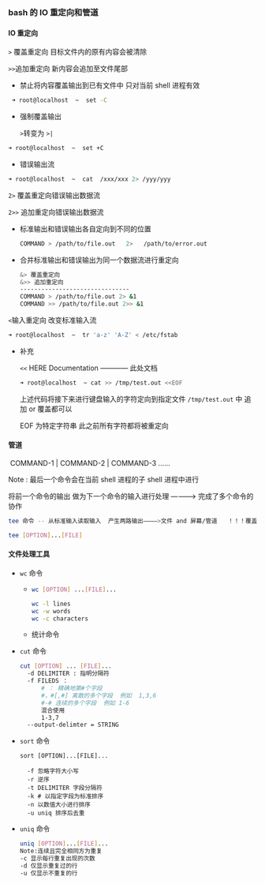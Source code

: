 ### bash 的 IO 重定向和管道

#### IO 重定向

`>`  覆盖重定向  目标文件内的原有内容会被清除

`>>`追加重定向  新内容会追加至文件尾部

- 禁止将内容覆盖输出到已有文件中  只对当前 shell 进程有效

```bash
 ➜ root@localhost  ~  set -C
```

- 强制覆盖输出

  `>`转变为 `>|`

```bash
➜ root@localhost  ~  set +C
```

- 错误输出流
```bash
➜ root@localhost  ~  cat  /xxx/xxx 2> /yyy/yyy
```

  `2>`		覆盖重定向错误输出数据流

  `2>>`		追加重定向错误输出数据流

- 标准输出和错误输出各自定向到不同的位置

  ```bash
  COMMAND > /path/to/file.out   2>   /path/to/error.out
  ```

- 合并标准输出和错误输出为同一个数据流进行重定向

  ```bash
  &> 覆盖重定向
  &>> 追加重定向
  -------------------------------
  COMMAND > /path/to/file.out 2> &1
  COMMAND >> /path/to/file.out 2>> &1
  ```

`<`输入重定向    改变标准输入流 

```bash
➜ root@localhost  ~  tr 'a-z' 'A-Z' < /etc/fstab
```

- 补充

  `<<` 		HERE  Documentation     ————  此处文档

  ```bash
  ➜ root@localhost  ~ cat >> /tmp/test.out <<EOF
  ```

  上述代码将接下来进行键盘输入的字符定向到指定文件 `/tmp/test.out` 中   追加 or 覆盖都可以  

  EOF  为特定字符串  此之前所有字符都将被重定向

#### 管道

​	COMMAND-1 | COMMAND-2 | COMMAND-3    ......    

 Note : 最后一个命令会在当前 shell 进程的子 shell 进程中进行

将前一个命令的输出 做为下一个命令的输入进行处理    ————>   完成了多个命令的协作

```bash
tee 命令 -- 从标准输入读取输入  产生两路输出————>文件 and 屏幕/管道   ！！！覆盖输出 ！！！

tee [OPTION]...[FILE]
```

#### 文件处理工具

- `wc` 命令

  - ```bash
    wc [OPTION] ...[FILE]...
    
    wc -l lines
    wc -w words
    wc -c characters
    ```

  - 统计命令 

- `cut` 命令

  ``` bash
  cut [OPTION] ... [FILE]...
  	-d DELIMITER : 指明分隔符
  	-f FILEDS ：
  		# ： 精确地第#个字段
  		#，#[,#] 离散的多个字段  例如  1,3,6
  		#-# 连续的多个字段  例如 1-6
  		混合使用
  		1-3,7
  	--output-delimter = STRING
  ```

- `sort` 命令

  ```ba
  sort [OPTION]...[FILE]...
  
  	-f 忽略字符大小写
  	-r 逆序
  	-t DELIMITER 字段分隔符
  	-k # 以指定字段为标准排序
  	-n 以数值大小进行排序
  	-u uniq 排序后去重
  ```

- `uniq` 命令

  ```bash
  uniq [OPTION]...[FILE]...
  Note:连续且完全相同方为重复
  -c 显示每行重复出现的次数
  -d 仅显示重复过的行
  -u 仅显示不重复的行
  ```

    
